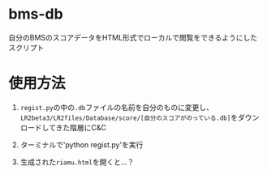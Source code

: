 # bms-db
自分のBMSのスコアデータをHTML形式でローカルで閲覧をできるようにしたスクリプト

# 使用方法
1. `regist.py`の中の`.db`ファイルの名前を自分のものに変更し、`LR2beta3/LR2files/Database/score/[自分のスコアがのっている.db]`をダウンロードしてきた階層にC&C

2. ターミナルで'python regist.py'を実行

3. 生成された`riamu.html`を開くと...？

